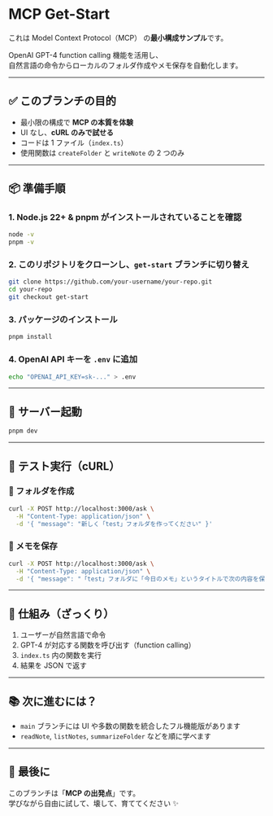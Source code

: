 # MCP Get-Start

これは Model Context Protocol（MCP） の**最小構成サンプル**です。

OpenAI GPT-4 function calling 機能を活用し、  
自然言語の命令からローカルのフォルダ作成やメモ保存を自動化します。

---

## ✅ このブランチの目的

- 最小限の構成で **MCP の本質を体験**
- UI なし、**cURL のみで試せる**
- コードは 1 ファイル（`index.ts`）
- 使用関数は `createFolder` と `writeNote` の 2 つのみ

---

## 📦 準備手順

### 1. Node.js 22+ & pnpm がインストールされていることを確認

```bash
node -v
pnpm -v
```

### 2. このリポジトリをクローンし、`get-start` ブランチに切り替え

```bash
git clone https://github.com/your-username/your-repo.git
cd your-repo
git checkout get-start
```

### 3. パッケージのインストール

```bash
pnpm install
```

### 4. OpenAI API キーを `.env` に追加

```bash
echo "OPENAI_API_KEY=sk-..." > .env
```

---

## 🚀 サーバー起動

```bash
pnpm dev
```

---

## 🧪 テスト実行（cURL）

### 📁 フォルダを作成

```bash
curl -X POST http://localhost:3000/ask \
  -H "Content-Type: application/json" \
  -d '{ "message": "新しく「test」フォルダを作ってください" }'
```

### 📝 メモを保存

```bash
curl -X POST http://localhost:3000/ask \
  -H "Content-Type: application/json" \
  -d '{ "message": "「test」フォルダに「今日のメモ」というタイトルで次の内容を保存して：MCPサーバーが動いた！" }'
```

---

## 🧠 仕組み（ざっくり）

1. ユーザーが自然言語で命令
2. GPT-4 が対応する関数を呼び出す（function calling）
3. `index.ts` 内の関数を実行
4. 結果を JSON で返す

---

## 📚 次に進むには？

- `main` ブランチには UI や多数の関数を統合したフル機能版があります
- `readNote`, `listNotes`, `summarizeFolder` などを順に学べます

---

## 🏁 最後に

このブランチは「**MCP の出発点**」です。  
学びながら自由に試して、壊して、育ててください ✨
